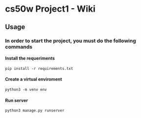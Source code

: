 # cs50w Project1 - Wiki

## Usage

### In order to start the project, you must do the following commands

#### Install the requeriments

`
pip install -r requirements.txt
`

#### Create a virtual enviroment

`
python3 -m venv env
`

#### Run server

`
python3 manage.py runserver
`
